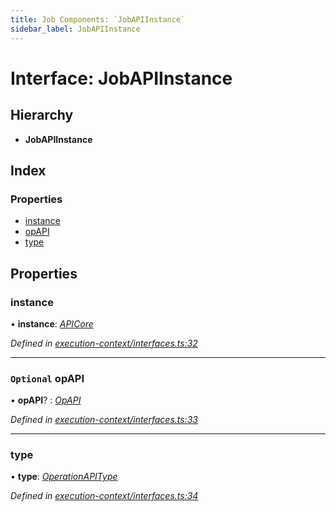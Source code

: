 ```yaml
---
title: Job Components: `JobAPIInstance`
sidebar_label: JobAPIInstance
---
```


# Interface: JobAPIInstance

## Hierarchy

* **JobAPIInstance**

## Index

### Properties

* [instance](jobapiinstance.md#instance)
* [opAPI](jobapiinstance.md#optional-opapi)
* [type](jobapiinstance.md#type)

## Properties

###  instance

• **instance**: *[APICore](../classes/apicore.md)*

*Defined in [execution-context/interfaces.ts:32](https://github.com/terascope/teraslice/blob/d8feecc03/packages/job-components/src/execution-context/interfaces.ts#L32)*

___

### `Optional` opAPI

• **opAPI**? : *[OpAPI](../overview.md#opapi)*

*Defined in [execution-context/interfaces.ts:33](https://github.com/terascope/teraslice/blob/d8feecc03/packages/job-components/src/execution-context/interfaces.ts#L33)*

___

###  type

• **type**: *[OperationAPIType](../overview.md#operationapitype)*

*Defined in [execution-context/interfaces.ts:34](https://github.com/terascope/teraslice/blob/d8feecc03/packages/job-components/src/execution-context/interfaces.ts#L34)*

